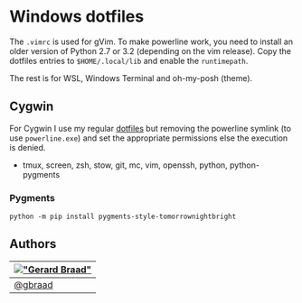 Windows dotfiles
================


The `.vimrc` is used for gVim. To make powerline work, you need to install an older version of Python 2.7 or 3.2 (depending on the vim release). Copy the dotfiles entries to `$HOME/.local/lib` and enable the `runtimepath`.

The rest is for WSL, Windows Terminal and oh-my-posh (theme).


Cygwin
------

For Cygwin I use my regular [dotfiles](https://github.com/gbraad/dotfiles) but removing the powerline symlink (to use `powerline.exe`) and set the appropriate permissions else the execution is denied.

  * tmux, screen, zsh, stow, git, mc, vim, openssh, python, python-pygments

### Pygments

```
python -m pip install pygments-style-tomorrownightbright
```


Authors
-------

| [!["Gerard Braad"](http://gravatar.com/avatar/e466994eea3c2a1672564e45aca844d0.png?s=60)](http://gbraad.nl "Gerard Braad <me@gbraad.nl>") |
|---|
| [@gbraad](https://twitter.com/gbraad)  |

